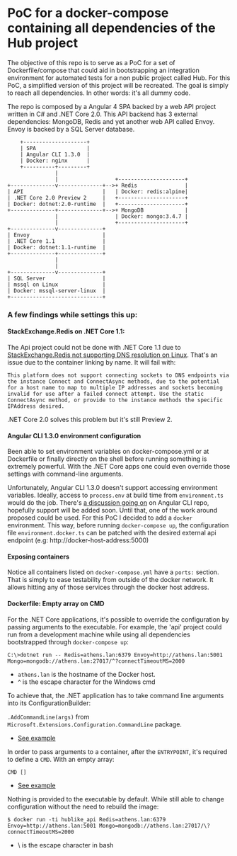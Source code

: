 # PoC for a docker-compose containing all dependencies of the Hub project

The objective of this repo is to serve as a PoC for a set of Dockerfile/compose that could aid 
in bootstrapping an integration environment for automated tests for a non public project called Hub.
For this PoC, a simplified version of this project will be recreated. The goal is simply to reach 
all dependencies. In other words: it's all dummy code.

The repo is composed by a Angular 4 SPA backed by a web API project written 
in C# and .NET Core 2.0. This API backend has 3 external dependencies: MongoDB, Redis and yet 
another web API called Envoy. Envoy is backed by a SQL Server database.

        +--------------------+
        | SPA                |
        | Angular CLI 1.3.0  |
        | Docker: nginx      |
        +----------+---------+
                   |
                   |                  +---------------------+
    +--------------v--------------+-->+ Redis               |
    | API                         |   | Docker: redis:alpine|
    | .NET Core 2.0 Preview 2     |   +---------------------+
    | Docker: dotnet:2.0-runtime  |   +---------------------+
    +--------------+--------------+-->+ MongoDB             |
                   |                  | Docker: mongo:3.4.7 |
                   |                  +---------------------+
    +--------------v--------------+
    | Envoy                       |
    | .NET Core 1.1               |
    | Docker: dotnet:1.1-runtime  |
    +--------------+--------------+
                   |
                   |
    +--------------v--------------+
    | SQL Server                  |
    | mssql on Linux              |
    | Docker: mssql-server-linux  |
    +-----------------------------+

### A few findings while settings this up:

#### StackExchange.Redis on .NET Core 1.1:
The Api project could not be done with .NET Core 1.1 due to [StackExchange.Redis not supporting DNS 
resolution on Linux](/StackExchange/StackExchange.Redis/issues/463).
That's an issue due to the container linking by name. It will fail with:

`This platform does not support connecting sockets to DNS endpoints via the instance Connect and ConnectAsync methods, due to the potential for a host name to map to multiple IP addresses and sockets becoming invalid for use after a failed connect attempt. Use the static ConnectAsync method, or provide to the instance methods the specific IPAddress desired.`

.NET Core 2.0 solves this problem but it's still Preview 2. 

#### Angular CLI 1.3.0 environment configuration
Been able to set environment variables on docker-compose.yml or at Dockerfile or finally directly on 
the shell before running something is extremely powerful. With the .NET Core apps one could even override 
those settings with command-line arguments. 

Unfortunately, Angular CLI 1.3.0 doesn't support accessing environment variables.
Ideally, access to `process.env` at build time from `environment.ts` would do the job.
There's [a discussion going on](/angular/angular-cli/issues/4318) on Angular CLI repo, hopefully support will
be added soon.
Until that, one of the work around proposed could be used. For this PoC I decided to add a `docker` environment.
This way, before running `docker-compose up`, the configuration file `environment.docker.ts` can be patched 
with the desired external api endpoint (e.g: http://docker-host-address:5000)

#### Exposing containers
Notice all containers listed on `docker-compose.yml` have a `ports:` section. That is simply to ease
testability from outside of the docker network. It allows hitting any of those services through the 
docker host address.


#### Dockerfile: Empty array on CMD
For the .NET Core applications, it's possible to override the configuration by passing arguments to the 
executable. For example, the 'api' project could run from a development machine while using all 
dependencies bootstrapped through `docker-compose up`:

`C:\>dotnet run -- Redis=athens.lan:6379 Envoy=http://athens.lan:5001 Mongo=mongodb://athens.lan:27017/^?connectTimeoutMS=2000`

- `athens.lan` is the hostname of the Docker host.
- ^ is the escape character for the Windows cmd

To achieve that, the .NET application has to take command line arguments into its ConfigurationBuilder:

`.AddCommandLine(args)` from `Microsoft.Extensions.Configuration.CommandLine` package.
- [See example](/bruno-garcia/hub-like-docker-compose/blob/master/api/Program.cs)

In order to pass arguments to a container, after the `ENTRYPOINT`, it's required to define a `CMD`.
With an empty array:

`CMD []`
- [See example](/bruno-garcia/hub-like-docker-compose/blob/master/api/Dockerfile)

Nothing is provided to the executable by default. While still able to change configuration without
the need to rebuild the image:

`$ docker run -ti hublike_api Redis=athens.lan:6379 Envoy=http://athens.lan:5001 Mongo=mongodb://athens.lan:27017/\?connectTimeoutMS=2000`
- \ is the escape character in bash

  
